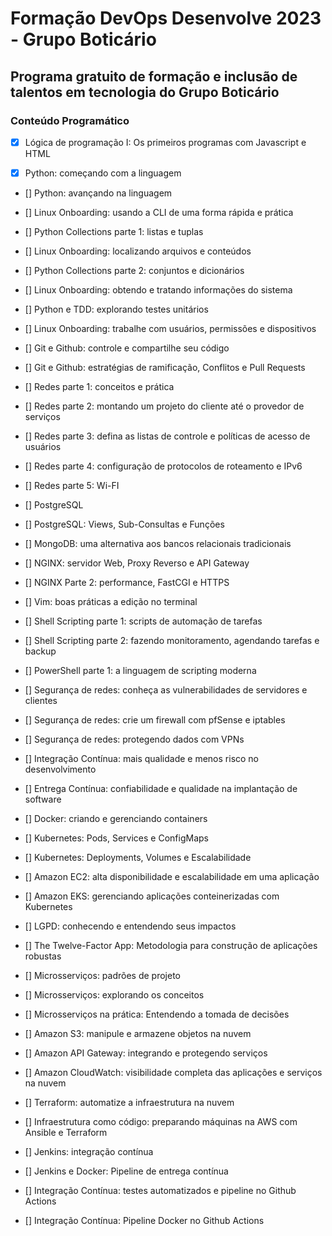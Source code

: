 # Formação DevOps Desenvolve 2023 - Grupo Boticário
## Programa gratuito de formação e inclusão de talentos em tecnologia do Grupo Boticário

### Conteúdo Programático

- [x] Lógica de programação I: Os primeiros programas com Javascript e HTML

- [x] Python: começando com a linguagem

- [] Python: avançando na linguagem

- [] Linux Onboarding: usando a CLI de uma forma rápida e prática

- [] Python Collections parte 1: listas e tuplas

- [] Linux Onboarding: localizando arquivos e conteúdos

- [] Python Collections parte 2: conjuntos e dicionários

- [] Linux Onboarding: obtendo e tratando informações do sistema

- [] Python e TDD: explorando testes unitários

- [] Linux Onboarding: trabalhe com usuários, permissões e dispositivos

- [] Git e Github: controle e compartilhe seu código

- [] Git e Github: estratégias de ramificação, Conflitos e Pull Requests

- [] Redes parte 1: conceitos e prática

- [] Redes parte 2: montando um projeto do cliente até o provedor de serviços

- [] Redes parte 3: defina as listas de controle e políticas de acesso de usuários

- [] Redes parte 4: configuração de protocolos de roteamento e IPv6

- [] Redes parte 5: Wi-FI

- [] PostgreSQL

- [] PostgreSQL: Views, Sub-Consultas e Funções

- [] MongoDB: uma alternativa aos bancos relacionais tradicionais

- [] NGINX: servidor Web, Proxy Reverso e API Gateway

- [] NGINX Parte 2: performance, FastCGI e HTTPS

- [] Vim: boas práticas a edição no terminal

- [] Shell Scripting parte 1: scripts de automação de tarefas

- [] Shell Scripting parte 2: fazendo monitoramento, agendando tarefas e backup

- [] PowerShell parte 1: a linguagem de scripting moderna

- [] Segurança de redes: conheça as vulnerabilidades de servidores e clientes

- [] Segurança de redes: crie um firewall com pfSense e iptables

- [] Segurança de redes: protegendo dados com VPNs

- [] Integração Contínua: mais qualidade e menos risco no desenvolvimento

- [] Entrega Contínua: confiabilidade e qualidade na implantação de software

- [] Docker: criando e gerenciando containers

- [] Kubernetes: Pods, Services e ConfigMaps

- [] Kubernetes: Deployments, Volumes e Escalabilidade

- [] Amazon EC2: alta disponibilidade e escalabilidade em uma aplicação

- [] Amazon EKS: gerenciando aplicações conteinerizadas com Kubernetes

- [] LGPD: conhecendo e entendendo seus impactos

- [] The Twelve-Factor App: Metodologia para construção de aplicações robustas

- [] Microsserviços: padrões de projeto

- [] Microsserviços: explorando os conceitos

- [] Microsserviços na prática: Entendendo a tomada de decisões

- [] Amazon S3: manipule e armazene objetos na nuvem

- [] Amazon API Gateway: integrando e protegendo serviços

- [] Amazon CloudWatch: visibilidade completa das aplicações e serviços na nuvem

- [] Terraform: automatize a infraestrutura na nuvem

- [] Infraestrutura como código: preparando máquinas na AWS com Ansible e Terraform

- [] Jenkins: integração contínua

- [] Jenkins e Docker: Pipeline de entrega contínua

- [] Integração Contínua: testes automatizados e pipeline no Github Actions

- [] Integração Contínua: Pipeline Docker no Github Actions